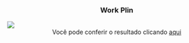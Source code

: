<br />
<p align="center">
  <h3 align="center">Work Plin</h3>
  
  <div>
  <img src="https://user-images.githubusercontent.com/92443688/154102768-e231f42a-ca4a-4412-89a9-91c4338fb521.jpg">
  </div>
  <div align="center">
Você pode conferir o resultado clicando
<a href="https://ythiago03.github.io/work-plin/">aqui</a>
</div>

